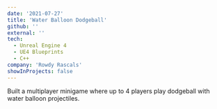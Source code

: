 ```yaml
---
date: '2021-07-27'
title: 'Water Balloon Dodgeball'
github: ''
external: ''
tech:
  - Unreal Engine 4
  - UE4 Blueprints
  - C++
company: 'Rowdy Rascals'
showInProjects: false
---
```


Built a multiplayer minigame where up to 4 players play dodgeball with water balloon projectiles.
